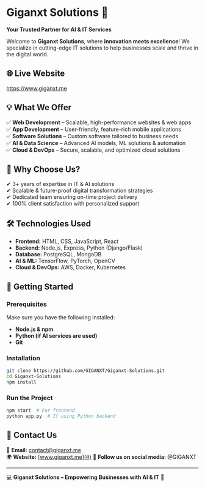 # Giganxt Solutions 🚀

**Your Trusted Partner for AI & IT Services**

Welcome to **Giganxt Solutions**, where **innovation meets excellence**! We specialize in cutting-edge IT solutions to help businesses scale and thrive in the digital world.

## 🌐 Live Website
https://www.giganxt.me

## 💡 What We Offer

✅ **Web Development** – Scalable, high-performance websites & web apps  
✅ **App Development** – User-friendly, feature-rich mobile applications  
✅ **Software Solutions** – Custom software tailored to business needs  
✅ **AI & Data Science** – Advanced AI models, ML solutions & automation  
✅ **Cloud & DevOps** – Secure, scalable, and optimized cloud solutions  

## 🚀 Why Choose Us?

✔ 3+ years of expertise in IT & AI solutions  
✔ Scalable & future-proof digital transformation strategies  
✔ Dedicated team ensuring on-time project delivery  
✔ 100% client satisfaction with personalized support  

## 🛠️ Technologies Used
- **Frontend:** HTML, CSS, JavaScript, React
- **Backend:** Node.js, Express, Python (Django/Flask)
- **Database:** PostgreSQL, MongoDB
- **AI & ML:** TensorFlow, PyTorch, OpenCV
- **Cloud & DevOps:** AWS, Docker, Kubernetes

## 🚀 Getting Started

### Prerequisites
Make sure you have the following installed:
- **Node.js & npm**
- **Python (if AI services are used)**
- **Git**

### Installation
```sh
git clone https://github.com/GIGANXT/Giganxt-Solutions.git
cd Giganxt-Solutions
npm install
```

### Run the Project
```sh
npm start  # For frontend
python app.py  # If using Python backend
```


## 📩 Contact Us
📧 **Email:** contact@giganxt.me  
🌍 **Website:** [www.giganxt.me](#) 
📱 **Follow us on social media:** @GIGANXT  

---
💻 **Giganxt Solutions – Empowering Businesses with AI & IT** 🚀
